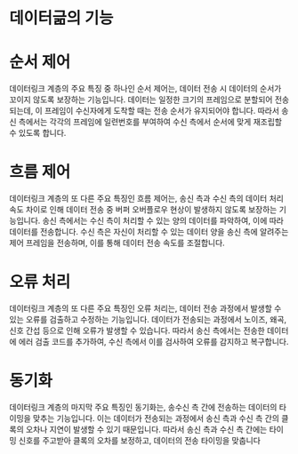 # 데이터긂의 기능
# 순서 제어
데이터링크 계층의 주요 특징 중 하나인 순서 제어는, 데이터 전송 시 데이터의 순서가 꼬이지 않도록 보장하는 기능입니다. 데이터는 일정한 크기의 프레임으로 분할되어 전송되는데, 이 프레임이 수신자에게 도착할 때는 전송 순서가 유지되어야 합니다. 따라서 송신 측에서는 각각의 프레임에 일련번호를 부여하여 수신 측에서 순서에 맞게 재조립할 수 있도록 합니다.

# 흐름 제어
데이터링크 계층의 또 다른 주요 특징인 흐름 제어는, 송신 측과 수신 측의 데이터 처리 속도 차이로 인해 데이터 전송 중 버퍼 오버플로우 현상이 발생하지 않도록 보장하는 기능입니다. 송신 측에서는 수신 측이 처리할 수 있는 양의 데이터를 파악하여, 이에 따라 데이터를 전송합니다. 수신 측은 자신이 처리할 수 있는 데이터 양을 송신 측에 알려주는 제어 프레임을 전송하며, 이를 통해 데이터 전송 속도를 조절합니다.

# 오류 처리
데이터링크 계층의 또 다른 주요 특징인 오류 처리는, 데이터 전송 과정에서 발생할 수 있는 오류를 검출하고 수정하는 기능입니다. 데이터가 전송되는 과정에서 노이즈, 왜곡, 신호 간섭 등으로 인해 오류가 발생할 수 있습니다. 따라서 송신 측에서는 전송한 데이터에 에러 검출 코드를 추가하여, 수신 측에서 이를 검사하여 오류를 감지하고 복구합니다.

# 동기화
데이터링크 계층의 마지막 주요 특징인 동기화는, 송수신 측 간에 전송하는 데이터의 타이밍을 맞추는 기능입니다. 이는 데이터가 전송되는 과정에서 송신 측과 수신 측 간의 클록의 오차나 지연이 발생할 수 있기 때문입니다. 따라서 송신 측과 수신 측 간에는 타이밍 신호를 주고받아 클록의 오차를 보정하고, 데이터의 전송 타이밍을 맞춥니다